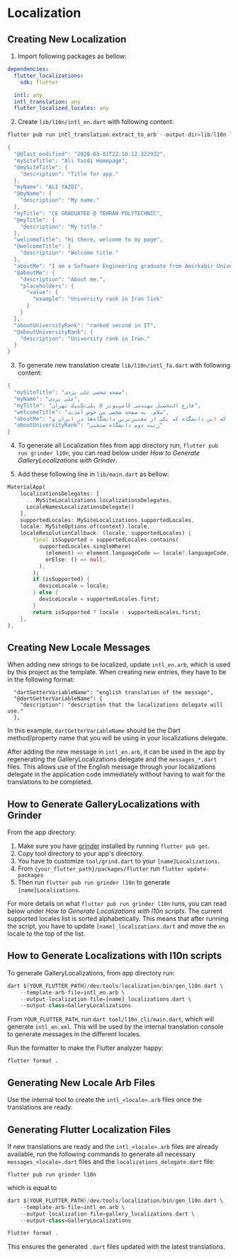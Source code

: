 # Localization

## Creating New Localization

1. Import following packages as bellow:

```yaml
dependencies:
  flutter_localizations:
    sdk: flutter

  intl: any
  intl_translation: any
  flutter_localized_locales: any
```

2. Create `lib/l10n/intl_en.dart` with following content:

```dart
flutter pub run intl_translation:extract_to_arb --output-dir=lib/l10n lib/main.dart
```

```dart
{
  "@@last_modified": "2020-03-01T22:10:12.322932",
  "mySiteTitle": "Ali Yazdi Homepage",
  "@mySiteTitle": {
    "description": "Title for app."
  },
  "myName": "ALI YAZDI",
  "@myName": {
    "description": "My name."
  },
  "myTitle": "CE GRADUATED @ TEHRAN POLYTECHNIC",
  "@myTitle": {
    "description": "My title."
  },
  "welcomeTitle": "Hi there, welcome to my page",
  "@welcomeTitle": {
    "description": "Welcome title."
  },
  "aboutMe": "I am a Software Engineering graduate from Amirkabir University of Technology, which is one of the most prestigious universities in Iran, {value}. And a Developer, who loves programming in Flutter. I am also interested in Artificial Intelligence, Machine Learning and Software Engineering.",
  "@aboutMe": {
    "description": "About me.",
    "placeholders": {
      "value": {
        "example": "University rank in Iran link"
      }
    }
  },
  "aboutUniversityRank": "ranked second in IT",
  "@aboutUniversityRank": {
    "description": "University rank in Iran."
  }
}
```

3. To generate new translation create `lib/l10n/intl_fa.dart` with following content:

```dart
{
  "mySiteTitle": "صفحه شخصی علی یزدی",
  "myName": "علی یزدی",
  "myTitle": "فارغ التحصیل مهندسی کامپیوتر @ پلی‌تکنیک تهران",
  "welcomeTitle": "سلام، به صفحه شخصی من خوش آمدید",
  "aboutMe": "من فارغ التحصیل مهندسی نرم افزار از دانشگاه صنعتی امیرکبیر هستم، که این دانشگاه که یکی از معتبرترین دانشگاه‌ها در ایران و  {value} است. یک برنامه‌نویس هستم که عاشق برنامه‌نویسی با فلاتر است. همچنین من به هوش مصنوعی، یادگیری ماشین و مهندسی نرم‌افزار علاقه‌مند هستم.",
  "aboutUniversityRank": "رتبه دوم دانشگاه صنعتی"
}
```

4. To generate all Localization files from app directory run,
   `flutter pub run grinder l10n`, you can read below
   under *How to Generate GalleryLocalizations with Grinder*.

5. Add these following line in `lib/main.dart` as bellow:

```dart
MaterialApp(
    localizationsDelegates: [
      ...MySiteLocalizations.localizationsDelegates,
      LocaleNamesLocalizationsDelegate()
    ],
    supportedLocales: MySiteLocalizations.supportedLocales,
    locale: MySiteOptions.of(context).locale,
    localeResolutionCallback: (locale, supportedLocales) {
        final isSupported = supportedLocales.contains(
          supportedLocales.singleWhere(
            (element) => element.languageCode == locale?.languageCode,
            orElse: () => null,
          ),
        );
        if (isSupported) {
          deviceLocale = locale;
        } else {
          deviceLocale = supportedLocales.first;
        }
        return isSupported ? locale : supportedLocales.first;
    },
),
```

## Creating New Locale Messages

When adding new strings to be localized, update `intl_en.arb`, which
is used by this project as the template. When creating new entries, they
have to be in the following format:

```arb
  "dartGetterVariableName": "english translation of the message",
  "@dartGetterVariableName": {
    "description": "description that the localizations delegate will use."
  },
```

In this example, `dartGetterVariableName` should be the Dart method/property
name that you will be using in your localizations delegate.

After adding the new message in `intl_en.arb`, it can be used in the app by
regenerating the GalleryLocalizations delegate and the `messages_*.dart` files.
This allows use of the English message through your localizations delegate in
the application code immediately without having to wait for the translations
to be completed.

## How to Generate GalleryLocalizations with Grinder

From the app directory:
1. Make sure you have [grinder](https://pub.dev/packages/grinder) installed by
running `flutter pub get`.
2. Copy tool directory to your app's directory.
3. You have to customize `tool/grind.dart` to your `[name]Localizations`.
4. From `{your_flutter_path}/packages/flutter` run `flutter update-packages`
5. Then run `flutter pub run grinder l10n` to generate `[name]Localizations`.

For more details on what `flutter pub run grinder l10n` runs, you can read below
under *How to Generate Localizations with l10n scripts*. The current
supported locales list is sorted alphabetically. This means that after running
the script, you have to update `[name]_localizations.dart` and move the `en`
locale to the top of the list.

## How to Generate Localizations with l10n scripts
To generate GalleryLocalizations, from app directory run:

```dart
dart ${YOUR_FLUTTER_PATH}/dev/tools/localization/bin/gen_l10n.dart \
    --template-arb-file=intl_en.arb \
    --output-localization-file=[name]_localizations.dart \
    --output-class=GalleryLocalizations
```

From `YOUR_FLUTTER_PATH`, run `dart tool/l10n_cli/main.dart`, which
will generate `intl_en.xml`. This will be used by the internal translation
console to generate messages in the different locales.

Run the formatter to make the Flutter analyzer happy:
```
flutter format .
```

## Generating New Locale Arb Files

Use the internal tool to create the `intl_<locale>.arb` files once the
translations are ready.

## Generating Flutter Localization Files

If new translations are ready and the `intl_<locale>.arb` files are already
available, run the following commands to generate all necessary
`messages_<locale>.dart` files and the `localizations_delegate.dart` file:

```
flutter pub run grinder l10n
```

which is equal to

```dart
dart ${YOUR_FLUTTER_PATH}/dev/tools/localization/bin/gen_l10n.dart \
    --template-arb-file=intl_en.arb \
    --output-localization-file=gallery_localizations.dart \
    --output-class=GalleryLocalizations

flutter format .
```

This ensures the generated `.dart` files updated with the latest translations.
